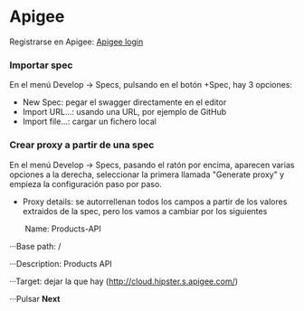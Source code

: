 # Apigee

Registrarse en Apigee: [Apigee login](https://login.apigee.com/login "Apigee login")


### Importar spec

En el menú Develop -> Specs, pulsando en el botón +Spec, hay 3 opciones:

* New Spec: pegar el swagger directamente en el editor
* Import URL...: usando una URL, por ejemplo de GitHub
* Import file...: cargar un fichero local


### Crear proxy a partir de una spec

En el menú Develop -> Specs, pasando el ratón por encima, aparecen varias opciones a la derecha, seleccionar la primera llamada "Generate proxy" y empieza la configuración paso por paso.

* Proxy details: se autorrellenan todos los campos a partir de los valores extraidos de la spec, pero los vamos a cambiar por los siguientes

&nbsp;&nbsp;&nbsp;&nbsp;&nbsp;&nbsp;&nbsp;Name: Products-API

···Base path: /

···Description: Products API

···Target: dejar la que hay (http://cloud.hipster.s.apigee.com/)

···Pulsar **Next**
